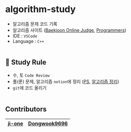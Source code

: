 # algorithm-study
- 알고리즘 문제 코드 기록
- 알고리즘 사이트 ([Baekjoon Online Judge](https://www.acmicpc.net), [Programmers](https://www.programmers.co.kr/learn/challenges?tab=all_challenges))
- IDE : `VSCode`
- Language : `C++`
<br></br>
## 📣 Study Rule
- 수, 토 `Code Review`
- 풀(푼) 문제, 알고리즘 `notion`에 정리 ([PS](https://www.notion.so/610c83ca387f493a8e95b899be0f3a17?v=55bec5a857564512844b22dd2e119095), [알고리즘 정리](www.notion.so/a45aa058ccbd4aedbc0f7c48a37aac3b))
- `git`에 코드 올리기
<br></br>
## Contributors
| [ji-one](https://github.com/ji-one)     | [Dongwook9696](https://github.com/Dongwook9696) |
| ----------------------------------------------- | ----------------------------------------- |
